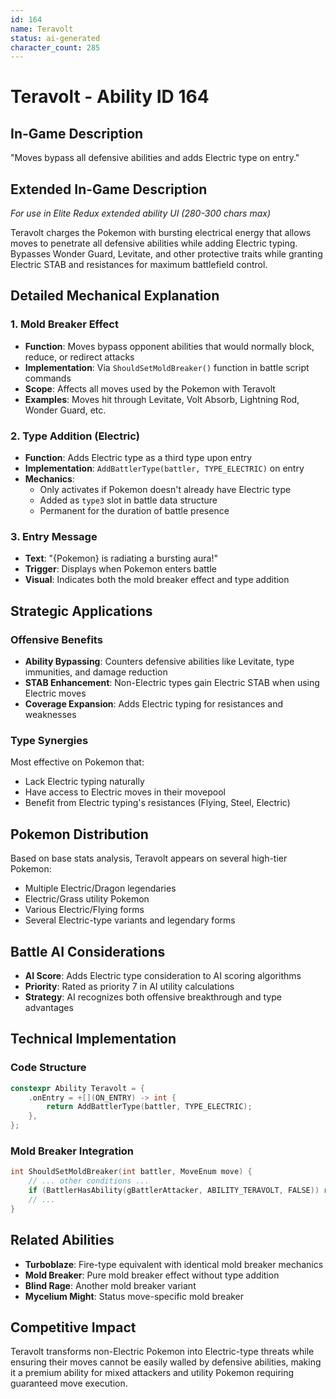 ```yaml
---
id: 164
name: Teravolt
status: ai-generated
character_count: 285
---
```


# Teravolt - Ability ID 164

## In-Game Description
"Moves bypass all defensive abilities and adds Electric type on entry."

## Extended In-Game Description
*For use in Elite Redux extended ability UI (280-300 chars max)*

Teravolt charges the Pokemon with bursting electrical energy that allows moves to penetrate all defensive abilities while adding Electric typing. Bypasses Wonder Guard, Levitate, and other protective traits while granting Electric STAB and resistances for maximum battlefield control.

## Detailed Mechanical Explanation

### 1. Mold Breaker Effect
- **Function**: Moves bypass opponent abilities that would normally block, reduce, or redirect attacks
- **Implementation**: Via `ShouldSetMoldBreaker()` function in battle script commands
- **Scope**: Affects all moves used by the Pokemon with Teravolt
- **Examples**: Moves hit through Levitate, Volt Absorb, Lightning Rod, Wonder Guard, etc.

### 2. Type Addition (Electric)
- **Function**: Adds Electric type as a third type upon entry
- **Implementation**: `AddBattlerType(battler, TYPE_ELECTRIC)` on entry
- **Mechanics**: 
  - Only activates if Pokemon doesn't already have Electric type
  - Added as `type3` slot in battle data structure
  - Permanent for the duration of battle presence

### 3. Entry Message
- **Text**: "{Pokemon} is radiating a bursting aura!"
- **Trigger**: Displays when Pokemon enters battle
- **Visual**: Indicates both the mold breaker effect and type addition

## Strategic Applications

### Offensive Benefits
- **Ability Bypassing**: Counters defensive abilities like Levitate, type immunities, and damage reduction
- **STAB Enhancement**: Non-Electric types gain Electric STAB when using Electric moves
- **Coverage Expansion**: Adds Electric typing for resistances and weaknesses

### Type Synergies
Most effective on Pokemon that:
- Lack Electric typing naturally
- Have access to Electric moves in their movepool
- Benefit from Electric typing's resistances (Flying, Steel, Electric)

## Pokemon Distribution
Based on base stats analysis, Teravolt appears on several high-tier Pokemon:
- Multiple Electric/Dragon legendaries
- Electric/Grass utility Pokemon
- Various Electric/Flying forms
- Several Electric-type variants and legendary forms

## Battle AI Considerations
- **AI Score**: Adds Electric type consideration to AI scoring algorithms
- **Priority**: Rated as priority 7 in AI utility calculations
- **Strategy**: AI recognizes both offensive breakthrough and type advantages

## Technical Implementation

### Code Structure
```cpp
constexpr Ability Teravolt = {
    .onEntry = +[](ON_ENTRY) -> int { 
        return AddBattlerType(battler, TYPE_ELECTRIC); 
    },
};
```

### Mold Breaker Integration
```cpp
int ShouldSetMoldBreaker(int battler, MoveEnum move) {
    // ... other conditions ...
    if (BattlerHasAbility(gBattlerAttacker, ABILITY_TERAVOLT, FALSE)) return TRUE;
    // ...
}
```

## Related Abilities
- **Turboblaze**: Fire-type equivalent with identical mold breaker mechanics
- **Mold Breaker**: Pure mold breaker effect without type addition
- **Blind Rage**: Another mold breaker variant
- **Mycelium Might**: Status move-specific mold breaker

## Competitive Impact
Teravolt transforms non-Electric Pokemon into Electric-type threats while ensuring their moves cannot be easily walled by defensive abilities, making it a premium ability for mixed attackers and utility Pokemon requiring guaranteed move execution.